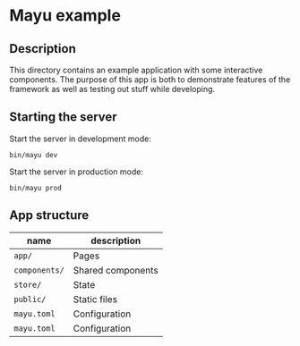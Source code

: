 # Mayu example

## Description

This directory contains an example application with some
interactive components. The purpose of this app is both
to demonstrate features of the framework as well as
testing out stuff while developing.

## Starting the server

Start the server in development mode:

    bin/mayu dev

Start the server in production mode:

    bin/mayu prod

## App structure

| **name**      | **description**   |
| ------------- | ----------------- |
| `app/`        | Pages             |
| `components/` | Shared components |
| `store/`      | State             |
| `public/`     | Static files      |
| `mayu.toml`   | Configuration     |
| `mayu.toml`   | Configuration     |
